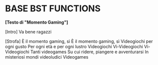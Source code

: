 # **BASE BST FUNCTIONS**

**[Testo di "Momento Gaming"]**

[Intro]
Va bene ragazzi

[Strofa]
È il momento gaming, sì
È il momento gaming, sì
Videogiochi per ogni gusto
Per ogni età e per ogni lustro
Videogiochi
Vi-Videogiochi
Vi-Videogiochi
Tanti videogames
Su cui ridere, piangere e avventurarsi
In misteriosi mondi videoludici
Videogames
